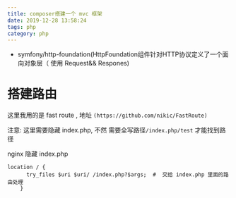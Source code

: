 ```yaml
---
title: composer搭建一个 mvc 框架
date: 2019-12-28 13:58:24
tags: php
category: php
---
```


* symfony/http-foundation(HttpFoundation组件针对HTTP协议定义了一个面向对象层（ 使用 Request&& Respones)


# 搭建路由

这里我用的是 fast route , 地址 `(https://github.com/nikic/FastRoute)`

 注意: 这里需要隐藏 index.php, 不然 需要全写路径`/index.php/test` 才能找到路径
 
 nginx 隐藏 index.php
 ```
 location / {
       try_files $uri $uri/ /index.php?$args;  #  交给 index.php 里面的路由处理
     }
 ```

# 
#
